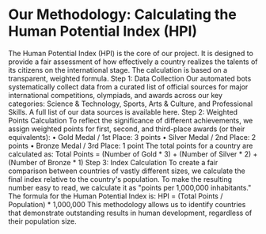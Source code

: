 # Our Methodology: Calculating the Human Potential Index (HPI)

The Human Potential Index (HPI) is the core of our project. It is designed to provide a fair assessment of how effectively a country realizes the talents of its citizens on the international stage. The calculation is based on a transparent, weighted formula.
Step 1: Data Collection
Our automated bots systematically collect data from a curated list of official sources for major international competitions, olympiads, and awards across our key categories: Science & Technology, Sports, Arts & Culture, and Professional Skills. A full list of our data sources is available here.
Step 2: Weighted Points Calculation
To reflect the significance of different achievements, we assign weighted points for first, second, and third-place awards (or their equivalents):
•	Gold Medal / 1st Place: 3 points
•	Silver Medal / 2nd Place: 2 points
•	Bronze Medal / 3rd Place: 1 point
The total points for a country are calculated as:
Total Points = (Number of Gold * 3) + (Number of Silver * 2) + (Number of Bronze * 1)
Step 3: Index Calculation
To create a fair comparison between countries of vastly different sizes, we calculate the final index relative to the country's population. To make the resulting number easy to read, we calculate it as "points per 1,000,000 inhabitants."
The formula for the Human Potential Index is:
HPI = (Total Points / Population) * 1,000,000
This methodology allows us to identify countries that demonstrate outstanding results in human development, regardless of their population size.
